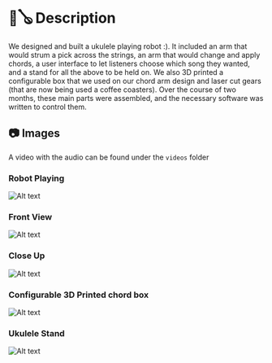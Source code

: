 # 🤖🪕 Description 
We designed and built a ukulele playing robot :). It included an arm that would strum a pick across the strings, an arm that would change and apply chords, a user interface to let listeners choose which song they wanted, and a stand for all the above to be held on. We also 3D printed a configurable box that we used on our chord arm design and laser cut gears (that are now being used a coffee coasters). Over the course of two months, these main parts were assembled, and the necessary software was written to control them. 

## 📷 Images
A video with the audio can be found under the `videos` folder

### Robot Playing
![Alt text](https://github.com/j-bunk/uku-bot/blob/master/images/robotPlaying.gif)

### Front View
![Alt text](https://github.com/j-bunk/uku-bot/blob/master/images/frontView.PNG)

### Close Up 
![Alt text](https://github.com/j-bunk/uku-bot/blob/master/images/closeUpStrum.png)

### Configurable 3D Printed chord box
![Alt text](https://github.com/j-bunk/uku-bot/blob/master/images/chordBox.PNG)

### Ukulele Stand
![Alt text](https://github.com/j-bunk/uku-bot/blob/master/images/standFront.png)
